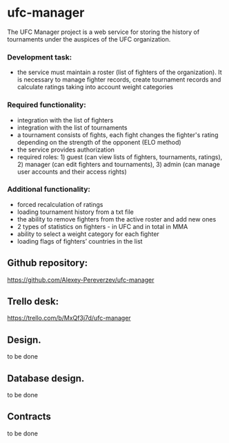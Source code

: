 # ufc-manager




The UFC Manager project is a web service for storing the history of tournaments under the auspices of the UFC organization.

### Development task:
- the service must maintain a roster (list of fighters of the organization). It is necessary to manage fighter records, create tournament records and calculate ratings taking into account weight categories

### Required functionality:
- integration with the list of fighters
- integration with the list of tournaments
- a tournament consists of fights, each fight changes the fighter's rating depending on the strength of the opponent (ELO method)
- the service provides authorization
- required roles: 1) guest (can view lists of fighters, tournaments, ratings), 2) manager (can edit fighters and tournaments), 3) admin (can manage user accounts and their access rights)

### Additional functionality:
- forced recalculation of ratings
- loading tournament history from a txt file
- the ability to remove fighters from the active roster and add new ones
- 2 types of statistics on fighters - in UFС and in total in MMA
- ability to select a weight category for each fighter
- loading flags of fighters’ countries in the list



## Github repository:

https://github.com/Alexey-Pereverzev/ufc-manager



## Trello desk:

https://trello.com/b/MxQf3j7d/ufc-manager



## Design.

to be done



## Database design.

to be done


## Contracts

to be done




